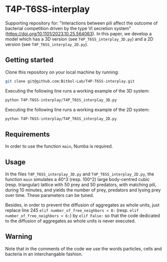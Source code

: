 # T4P-T6SS-interplay

Supporting repository for: "Interactions between pili affect the outcome of bacterial competition driven by the type VI secretion system" (https://doi.org/10.1101/2023.10.25.564063). In this paper, we develop a model which has a 3D version (see `T4P_T6SS_interplay_3D.py`) and a 2D version (see `T4P_T6SS_interplay_2D.py`).

## Getting started ##

Clone this repository on your local machine by running:

```bash
git clone git@github.com:Bitbol-Lab/T4P-T6SS-interplay.git
``` 
 

Executing the following line runs a working example of the 3D system:
```bash
python T4P-T6SS-interplay/T4P_T6SS_interplay_3D.py
```

Executing the following line runs a working example of the 2D system:
```bash
python T4P-T6SS-interplay/T4P_T6SS_interplay_2D.py
``` 


## Requirements ##

In order to use the function `main`, Numba is required.

## Usage ##

In the files `T4P_T6SS_interplay_3D.py` and `T4P_T6SS_interplay_2D.py`, the function
`
main
`
simulates a 40^3 (resp. 100^2) large body-centred cubic (resp. triangular) lattice with 50 prey and 50 predators, with matching pili, during 10 minutes, and yields the number of prey, predators and lysing prey over time. These parameters can be tuned.

Besides, in order to prevent the diffusion of aggregates as whole units, just replace line 245 `elif number_of_free_neighbors < 8:` (resp. `elif number_of_free_neighbors < 6:`) by `elif False:` so that the code dedicated to the diffusion of aggregates as whole units is never executed.

## Warning ##

Note that in the comments of the code we use the words particles, cells and bacteria in an interchangable fashion.
